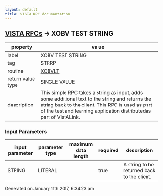 ```yaml
---
layout: default
title: VISTA RPC documentation
---
```




## [VISTA RPCs](TableOfContent.md) &#8594; XOBV TEST STRING 

 property | value 
--- | --- 
 label | XOBV TEST STRING
 tag | STRRP
 routine | [XOBVLT](http://code.osehra.org/dox/Routine_XOBVLT_source.html)
 return value type | SINGLE VALUE
 description | This simple RPC takes a string as input, adds some additional text to the string and returns the string back to the client. This RPC is used as part of the test and learning application distributedas part of VistALink.

### Input Parameters

| input parameter | parameter type | maximum data length | required | description | 
| --- | --- | --- | --- | --- | 
| STRING | LITERAL |  | true | A string to be returned back to the client. | 




Generated on January 11th 2017, 6:34:23 am